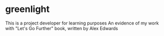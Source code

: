 # greenlight
This is a project developer for learning purposes
An evidence of my work with "Let's Go Further" book, written by Alex Edwards
